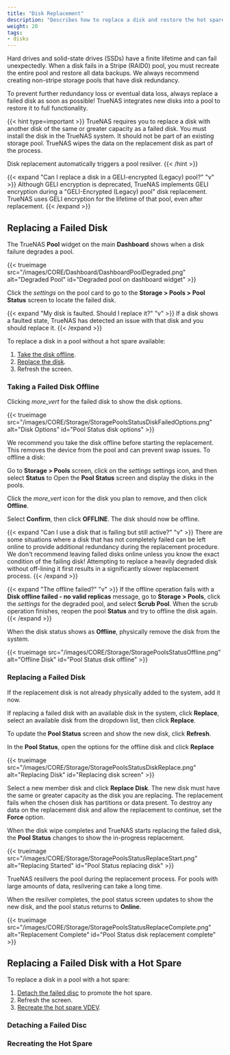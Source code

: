```yaml
---
title: "Disk Replacement"
description: "Describes how to replace a disk and restore the hot spare in TrueNAS CORE."
weight: 20
tags:
- disks
---
```


Hard drives and solid-state drives (SSDs) have a finite lifetime and can fail unexpectedly.
When a disk fails in a Stripe (RAID0) pool, you must recreate the entire pool and restore all data backups.
We always recommend creating non-stripe storage pools that have disk redundancy.

To prevent further redundancy loss or eventual data loss, always replace a failed disk as soon as possible!
TrueNAS integrates new disks into a pool to restore it to full functionality.

{{< hint type=important >}}
TrueNAS requires you to replace a disk with another disk of the same or greater capacity as a failed disk.
You must install the disk in the TrueNAS system.
It should not be part of an existing storage pool.
TrueNAS wipes the data on the replacement disk as part of the process.

Disk replacement automatically triggers a pool resilver.
{{< /hint >}}

{{< expand "Can I replace a disk in a GELI-encrypted (Legacy) pool?" "v" >}}
Although GELI encryption is deprecated, TrueNAS implements GELI encryption during a "GELI-Encrypted (Legacy) pool" disk replacement. TrueNAS uses GELI encryption for the lifetime of that pool, even after replacement.
{{< /expand >}}

## Replacing a Failed Disk

The TrueNAS **Pool** widget on the main **Dashboard** shows when a disk failure degrades a pool.

{{< trueimage src="/images/CORE/Dashboard/DashboardPoolDegraded.png" alt="Degraded Pool" id="Degraded pool on dashboard widget" >}}

Click the <i class="material-icons" aria-hidden="true" title="Settings">settings</i> on the pool card to go to the **Storage > Pools > Pool Status** screen to locate the failed disk.

{{< expand "My disk is faulted. Should I replace it?" "v" >}}
If a disk shows a faulted state, TrueNAS has detected an issue with that disk and you should replace it.
{{< /expand >}}

To replace a disk in a pool without a hot spare available:
1. [Take the disk offline](#taking-a-failed-disk-offline).
2. [Replace the disk](#replacing-a-failed-disk).
3. Refresh the screen.

### Taking a Failed Disk Offline

Clicking <i class="material-icons" aria-hidden="true" title="Options">more_vert</i> for the failed disk to show the disk options.

{{< trueimage src="/images/CORE/Storage/StoragePoolsStatusDiskFailedOptions.png" alt="Disk Options" id="Pool Status disk options" >}}

We recommend you take the disk offline before starting the replacement.
This removes the device from the pool and can prevent swap issues.
To offline a disk:

Go to **Storage > Pools** screen, click on the <i class="material-icons" aria-hidden="true" title="Settings">settings</i> settings icon, and then select **Status** to Open the **Pool Status** screen and display the disks in the pools.

Click the <i class="material-icons" aria-hidden="true" title="Options">more_vert</i> icon for the disk you plan to remove, and then click **Offline**.

Select **Confirm**, then click **OFFLINE**. The disk should now be offline.

{{< expand "Can I use a disk that is failing but still active?" "v" >}}
There are some situations where a disk that has not completely failed can be left online to provide additional redundancy during the replacement procedure.
We don't recommend leaving failed disks online unless you know the exact condition of the failing disk!
Attempting to replace a heavily degraded disk without off-lining it first results in a significantly slower replacement process.
{{< /expand >}}

{{< expand "The offline failed?" "v" >}}
If the offline operation fails with a **Disk offline failed - no valid replicas** message, go to **Storage > Pools**, click the <i class="material-icons" aria-hidden="true" title="Settings">settings</i> for the degraded pool, and select **Scrub Pool**.
When the scrub operation finishes, reopen the pool **Status** and try to offline the disk again.
{{< /expand >}}

When the disk status shows as **Offline**, physically remove the disk from the system.

{{< trueimage src="/images/CORE/Storage/StoragePoolsStatusOffline.png" alt="Offline Disk" id="Pool Status disk offline" >}}

### Replacing a Failed Disk

If the replacement disk is not already physically added to the system, add it now.

If replacing a failed disk with an available disk in the system, click **Replace**, select an available disk from the dropdown list, then click **Replace**.

To update the **Pool Status** screen and show the new disk, click **Refresh**.

In the **Pool Status**, open the options for the offline disk and click **Replace**

{{< trueimage src="/images/CORE/Storage/StoragePoolsStatusDiskReplace.png" alt="Replacing Disk" id="Replacing disk screen" >}}

Select a new member disk and click **Replace Disk**.
The new disk must have the same or greater capacity as the disk you are replacing.
The replacement fails when the chosen disk has partitions or data present.
To destroy any data on the replacement disk and allow the replacement to continue, set the **Force** option.

When the disk wipe completes and TrueNAS starts replacing the failed disk, the **Pool Status** changes to show the in-progress replacement.

{{< trueimage src="/images/CORE/Storage/StoragePoolsStatusReplaceStart.png" alt="Replacing Started" id="Pool Status replacing disk" >}}

TrueNAS resilvers the pool during the replacement process.
For pools with large amounts of data, resilvering can take a long time.

When the resilver completes, the pool status screen updates to show the new disk, and the pool status returns to **Online**.

{{< trueimage src="/images/CORE/Storage/StoragePoolsStatusReplaceComplete.png" alt="Replacement Complete" id="Pool Status disk replacement complete" >}}

## Replacing a Failed Disk with a Hot Spare

To replace a disk in a pool with a hot spare:

1. [Detach the failed disc](#detaching-a-failed-disc) to promote the hot spare.
2. Refresh the screen.
3. [Recreate the hot spare VDEV](#recreating-the-hot-spare).

### Detaching a Failed Disc


### Recreating the Hot Spare
